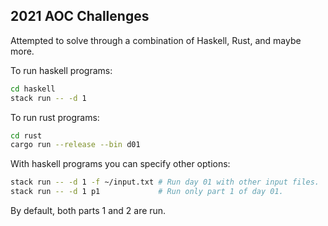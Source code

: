 ## 2021 AOC Challenges

Attempted to solve through a combination of Haskell, Rust, and maybe more.

To run haskell programs:

```sh
cd haskell
stack run -- -d 1
```

To run rust programs:

```sh
cd rust
cargo run --release --bin d01
```

With haskell programs you can specify other options:
```sh
stack run -- -d 1 -f ~/input.txt # Run day 01 with other input files.
stack run -- -d 1 p1             # Run only part 1 of day 01.
```

By default, both parts 1 and 2 are run.

<!-- N.B. Haskell Stack will [compile all executables in one go](https://github.com/commercialhaskell/stack/issues/1406), so it may be a bit slow. To speed up compilation, comment the unneeded executables in package.yaml. -->